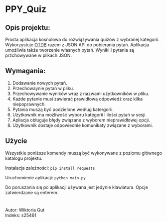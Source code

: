 # PPY_Quiz

## Opis projektu:
Prosta aplikacja kosnolowa do rozwiązywania quizów z wybranej kategorii. Wykorzystuje [OTDB](https://opentdb.com/) razem z JSON API do pobierania pytań.
Aplikacja umożliwia także tworzenie własnych pytań. Wyniki i pytania są przchowywane w plikach JSON.

## Wymagania:
1. Dodawanie nowych pytań.
2. Przechowaynie pytań w pliku.
3. Przechowywanie wyników wraz z nazwami użytkowników w pliku.
4. Każde pytanie musi zawierać prawidłową odpowiedź oraz kilka niepoprawnych.
5. Pytania muszą być podzielone według katergorii.
6. Użytkownik ma możliwość wyboru kategorii i ilości pytań w sesji.
7. Apliacja obługuje błędy związane z wyborem nieprawidłowej opcji.
8. Użytkownik dostaje odpowiednie komunikaty związane z wyborami.

## Użycie
Wszystkie poniższe komendy muszą być wykonywane z poziomu głównego katalogu projektu.

Instalacja zależności:  `pip install requests`

Uruchomienie aplikacji: `python main.py`

Do poruszania się po aplikacji używana jest jedynie klawiatura. Opcje zatwierdzane są enterem.
#

Autor: Wiktoria Gut\
Indeks: s25461

